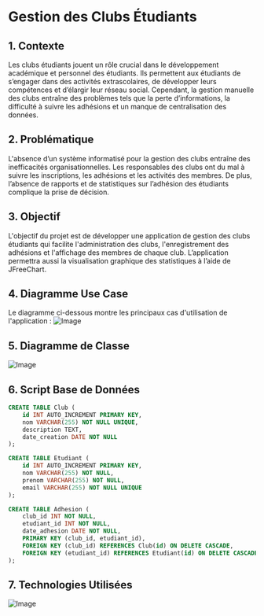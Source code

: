 # Gestion des Clubs Étudiants

## 1. Contexte
Les clubs étudiants jouent un rôle crucial dans le développement académique et personnel des étudiants. Ils permettent aux étudiants de s’engager dans des activités extrascolaires, de développer leurs compétences et d’élargir leur réseau social. Cependant, la gestion manuelle des clubs entraîne des problèmes tels que la perte d’informations, la difficulté à suivre les adhésions et un manque de centralisation des données.

## 2. Problématique
L'absence d’un système informatisé pour la gestion des clubs entraîne des inefficacités organisationnelles. Les responsables des clubs ont du mal à suivre les inscriptions, les adhésions et les activités des membres. De plus, l’absence de rapports et de statistiques sur l’adhésion des étudiants complique la prise de décision.

## 3. Objectif
L'objectif du projet est de développer une application de gestion des clubs étudiants qui facilite l'administration des clubs, l'enregistrement des adhésions et l'affichage des membres de chaque club. L’application permettra aussi la visualisation graphique des statistiques à l’aide de JFreeChart.

## 4. Diagramme Use Case
Le diagramme ci-dessous montre les principaux cas d'utilisation de l'application :
![Image](https://github.com/user-attachments/assets/1a48cc02-2946-4b3f-80a6-23f95301686e)

## 5. Diagramme de Classe
![Image](https://github.com/user-attachments/assets/7a2f3fbf-bc9a-4331-992d-271d3acbd530)

## 6. Script Base de Données
```sql
CREATE TABLE Club (
    id INT AUTO_INCREMENT PRIMARY KEY,
    nom VARCHAR(255) NOT NULL UNIQUE,
    description TEXT,
    date_creation DATE NOT NULL
);

CREATE TABLE Etudiant (
    id INT AUTO_INCREMENT PRIMARY KEY,
    nom VARCHAR(255) NOT NULL,
    prenom VARCHAR(255) NOT NULL,
    email VARCHAR(255) NOT NULL UNIQUE
);

CREATE TABLE Adhesion (
    club_id INT NOT NULL,
    etudiant_id INT NOT NULL,
    date_adhesion DATE NOT NULL,
    PRIMARY KEY (club_id, etudiant_id),
    FOREIGN KEY (club_id) REFERENCES Club(id) ON DELETE CASCADE,
    FOREIGN KEY (etudiant_id) REFERENCES Etudiant(id) ON DELETE CASCADE
);
```


## 7. Technologies Utilisées
![Image](https://github.com/user-attachments/assets/8b331c37-d66c-4ccd-8c0f-50fe89ab0502)
